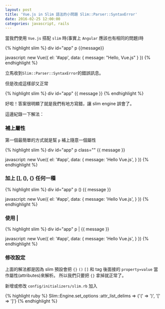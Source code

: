```yaml
---
layout: post
title: 'Vue.js in Slim 語法的小問題 Slim::Parser::SyntaxError'
date: 2016-02-25 12:00:00
categories: javascript, rails
---
```


當我們使用 `Vue.js` 搭配 `slim` 時(事實上 `Angular` 應該也有相同的問題)時

{% highlight slim %}
div id="app"
  p {{message}}

javascript:
  new Vue({
    el: '#app',
    data: {
      message: "Hello, Vue.js"
    }
    })
{% endhighlight %}

立馬收到`Slim::Parser::SyntaxError`的錯誤訊息。

但是改成這樣卻又正常

{% highlight slim %}
div id="app" {{ message }}
{% endhighlight %}

好啦！答案很明顯了就是我們有地方寫錯，讓 slim engine 誤會了。

這邊紀錄一下解法：

### 補上屬性

第一個最簡單的方式就是幫 `p` 補上隨意一個屬性

{% highlight slim %}
div id="app"
  p class="" {{ message }}

javascript:
  new Vue({
    el: '#app',
    data: {
      message: 'Hello Vue.js',
    }
  })
{% endhighlight %}

### 加上 [], (), {} 任何一種

{% highlight slim %}
div id="app"
  p () {{ message }}

javascript:
  new Vue({
    el: '#app',
    data: {
      message: 'Hello Vue.js',
    }
  })
{% endhighlight %}

### 使用 |

{% highlight slim %}
div id="app"
  p
    | {{ message }}

javascript:
  new Vue({
    el: '#app',
    data: {
      message: 'Hello Vue.js',
    }
  })
{% endhighlight %}

### 修改設定

上面的解法都是因為 slim 預設會把 `{}` `()` `[]` 和 tag 後面接的 `property=value` 當作屬性(attributes)來解析。
所以我們只要把 `{}` 拿掉就正常了。

新增或修改 `config/initializers/slim.rb` 加入

{% highlight ruby %}
Slim::Engine.set_options :attr_list_delims => {'(' => ')', '[' => ']'}
{% endhighlight %}
